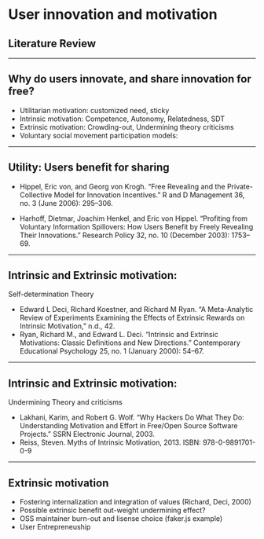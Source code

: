
# User innovation and motivation
## Literature Review

---

## Why do users innovate, and share innovation for free?

 - Utilitarian motivation: customized need, sticky
 - Intrinsic motivation: Competence, Autonomy, Relatedness, SDT
 - Extrinsic motivation: Crowding-out, Undermining theory criticisms
 - Voluntary social movement participation models:
 
---

## Utility: Users benefit for sharing

- Hippel, Eric von, and Georg von Krogh. “Free Revealing and the Private-Collective Model for Innovation Incentives.” R and D Management 36, no. 3 (June 2006): 295–306. 

- Harhoff, Dietmar, Joachim Henkel, and Eric von Hippel. “Profiting from Voluntary Information Spillovers: How Users Benefit by Freely Revealing Their Innovations.” Research Policy 32, no. 10 (December 2003): 1753–69.

---

## Intrinsic and Extrinsic motivation:


Self-determination Theory


- Edward L Deci, Richard Koestner, and Richard M Ryan. “A Meta-Analytic Review of Experiments Examining the Effects of Extrinsic Rewards on Intrinsic Motivation,” n.d., 42.
- Ryan, Richard M., and Edward L. Deci. “Intrinsic and Extrinsic Motivations: Classic Definitions and New Directions.” Contemporary Educational Psychology 25, no. 1 (January 2000): 54–67.


---
## Intrinsic and Extrinsic motivation:


Undermining Theory and criticisms

- Lakhani, Karim, and Robert G. Wolf. “Why Hackers Do What They Do: Understanding Motivation and Effort in Free/Open Source Software Projects.” SSRN Electronic Journal, 2003.
- Reiss, Steven. Myths of Intrinsic Motivation, 2013. ISBN: 978-0-9891701-0-9

---
## Extrinsic motivation
- Fostering internalization and integration of values (Richard, Deci, 2000)
- Possible extrinsic benefit out-weight undermining effect?
- OSS maintainer burn-out and lisense choice (faker.js example)
- User Entrepreneuship


